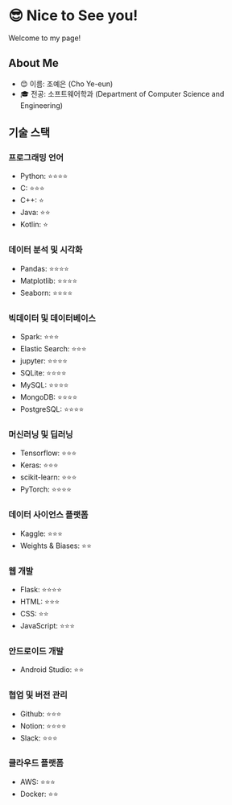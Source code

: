 # 😎 Nice to See you!

<!--
**cye2020/cye2020** is a ✨ _special_ ✨ repository because its `README.md` (this file) appears on your GitHub profile.

Here are some ideas to get you started:

- 🔭 I’m currently working on ...
- 🌱 I’m currently learning ...
- 👯 I’m looking to collaborate on ...
- 🤔 I’m looking for help with ...
- 💬 Ask me about ...
- 📫 How to reach me: ...
- 😄 Pronouns: ...
- ⚡ Fun fact: ...
-->

Welcome to my page!

## About Me
- 😊 이름: 조예은 (Cho Ye-eun)
- 🎓 전공: 소프트웨어학과 (Department of Computer Science and Engineering)



## 기술 스택

### 프로그래밍 언어
- Python: ⭐⭐⭐⭐
- C: ⭐⭐⭐
- C++: ⭐
- Java: ⭐⭐
- Kotlin: ⭐

### 데이터 분석 및 시각화
- Pandas: ⭐⭐⭐⭐
- Matplotlib: ⭐⭐⭐⭐
- Seaborn: ⭐⭐⭐⭐

### 빅데이터 및 데이터베이스
- Spark: ⭐⭐⭐
- Elastic Search: ⭐⭐⭐
- jupyter: ⭐⭐⭐⭐
- SQLite: ⭐⭐⭐⭐
- MySQL: ⭐⭐⭐⭐
- MongoDB: ⭐⭐⭐⭐
- PostgreSQL: ⭐⭐⭐⭐

### 머신러닝 및 딥러닝
- Tensorflow: ⭐⭐⭐
- Keras: ⭐⭐⭐
- scikit-learn: ⭐⭐⭐
- PyTorch: ⭐⭐⭐⭐

### 데이터 사이언스 플랫폼
- Kaggle: ⭐⭐⭐
- Weights & Biases: ⭐⭐

### 웹 개발
- Flask: ⭐⭐⭐⭐
- HTML: ⭐⭐⭐
- CSS: ⭐⭐
- JavaScript: ⭐⭐⭐

### 안드로이드 개발
- Android Studio: ⭐⭐

### 협업 및 버전 관리
- Github: ⭐⭐⭐
- Notion: ⭐⭐⭐⭐
- Slack: ⭐⭐⭐

### 클라우드 플랫폼
- AWS: ⭐⭐⭐
- Docker: ⭐⭐





